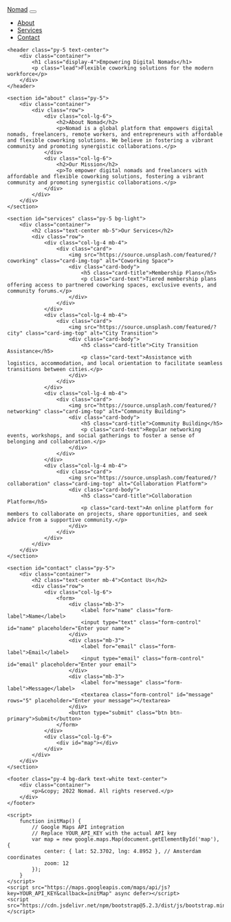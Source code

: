 <html>
<head>
    <title>Nomad - Empowering Digital Nomads</title>
    <link rel="stylesheet" href="https://cdn.jsdelivr.net/npm/bootstrap@5.2.3/dist/css/bootstrap.min.css">
</head>
<body>
    <nav class="navbar navbar-expand-lg navbar-light bg-light">
        <div class="container">
            <a class="navbar-brand" href="#">Nomad</a>
            <button class="navbar-toggler" type="button" data-bs-toggle="collapse" data-bs-target="#navbarNav" aria-controls="navbarNav" aria-expanded="false" aria-label="Toggle navigation">
                <span class="navbar-toggler-icon"></span>
            </button>
            <div class="collapse navbar-collapse" id="navbarNav">
                <ul class="navbar-nav ml-auto">
                    <li class="nav-item">
                        <a class="nav-link" href="#about">About</a>
                    </li>
                    <li class="nav-item">
                        <a class="nav-link" href="#services">Services</a>
                    </li>
                    <li class="nav-item">
                        <a class="nav-link" href="#contact">Contact</a>
                    </li>
                </ul>
            </div>
        </div>
    </nav>

    <header class="py-5 text-center">
        <div class="container">
            <h1 class="display-4">Empowering Digital Nomads</h1>
            <p class="lead">Flexible coworking solutions for the modern workforce</p>
        </div>
    </header>

    <section id="about" class="py-5">
        <div class="container">
            <div class="row">
                <div class="col-lg-6">
                    <h2>About Nomad</h2>
                    <p>Nomad is a global platform that empowers digital nomads, freelancers, remote workers, and entrepreneurs with affordable and flexible coworking solutions. We believe in fostering a vibrant community and promoting synergistic collaborations.</p>
                </div>
                <div class="col-lg-6">
                    <h2>Our Mission</h2>
                    <p>To empower digital nomads and freelancers with affordable and flexible coworking solutions, fostering a vibrant community and promoting synergistic collaborations.</p>
                </div>
            </div>
        </div>
    </section>

    <section id="services" class="py-5 bg-light">
        <div class="container">
            <h2 class="text-center mb-5">Our Services</h2>
            <div class="row">
                <div class="col-lg-4 mb-4">
                    <div class="card">
                        <img src="https://source.unsplash.com/featured/?coworking" class="card-img-top" alt="Coworking Space">
                        <div class="card-body">
                            <h5 class="card-title">Membership Plans</h5>
                            <p class="card-text">Tiered membership plans offering access to partnered coworking spaces, exclusive events, and community forums.</p>
                        </div>
                    </div>
                </div>
                <div class="col-lg-4 mb-4">
                    <div class="card">
                        <img src="https://source.unsplash.com/featured/?city" class="card-img-top" alt="City Transition">
                        <div class="card-body">
                            <h5 class="card-title">City Transition Assistance</h5>
                            <p class="card-text">Assistance with logistics, accommodation, and local orientation to facilitate seamless transitions between cities.</p>
                        </div>
                    </div>
                </div>
                <div class="col-lg-4 mb-4">
                    <div class="card">
                        <img src="https://source.unsplash.com/featured/?networking" class="card-img-top" alt="Community Building">
                        <div class="card-body">
                            <h5 class="card-title">Community Building</h5>
                            <p class="card-text">Regular networking events, workshops, and social gatherings to foster a sense of belonging and collaboration.</p>
                        </div>
                    </div>
                </div>
                <div class="col-lg-4 mb-4">
                    <div class="card">
                        <img src="https://source.unsplash.com/featured/?collaboration" class="card-img-top" alt="Collaboration Platform">
                        <div class="card-body">
                            <h5 class="card-title">Collaboration Platform</h5>
                            <p class="card-text">An online platform for members to collaborate on projects, share opportunities, and seek advice from a supportive community.</p>
                        </div>
                    </div>
                </div>
            </div>
        </div>
    </section>

    <section id="contact" class="py-5">
        <div class="container">
            <h2 class="text-center mb-4">Contact Us</h2>
            <div class="row">
                <div class="col-lg-6">
                    <form>
                        <div class="mb-3">
                            <label for="name" class="form-label">Name</label>
                            <input type="text" class="form-control" id="name" placeholder="Enter your name">
                        </div>
                        <div class="mb-3">
                            <label for="email" class="form-label">Email</label>
                            <input type="email" class="form-control" id="email" placeholder="Enter your email">
                        </div>
                        <div class="mb-3">
                            <label for="message" class="form-label">Message</label>
                            <textarea class="form-control" id="message" rows="5" placeholder="Enter your message"></textarea>
                        </div>
                        <button type="submit" class="btn btn-primary">Submit</button>
                    </form>
                </div>
                <div class="col-lg-6">
                    <div id="map"></div>
                </div>
            </div>
        </div>
    </section>

    <footer class="py-4 bg-dark text-white text-center">
        <div class="container">
            <p>&copy; 2022 Nomad. All rights reserved.</p>
        </div>
    </footer>

    <script>
        function initMap() {
            // Google Maps API integration
            // Replace YOUR_API_KEY with the actual API key
            var map = new google.maps.Map(document.getElementById('map'), {
                center: { lat: 52.3702, lng: 4.8952 }, // Amsterdam coordinates
                zoom: 12
            });
        }
    </script>
    <script src="https://maps.googleapis.com/maps/api/js?key=YOUR_API_KEY&callback=initMap" async defer></script>
    <script src="https://cdn.jsdelivr.net/npm/bootstrap@5.2.3/dist/js/bootstrap.min.js"></script>
</body>
</html>




